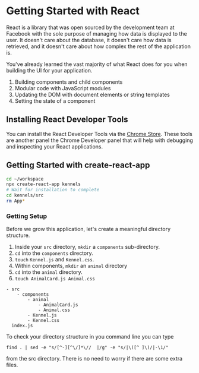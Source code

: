 # Getting Started with React

React is a library that was open sourced by the development team at Facebook with the sole purpose of managing how data is displayed to the user. It doesn't care about the database, it doesn't care how data is retrieved, and it doesn't care about how complex the rest of the application is.

You've already learned the vast majority of what React does for you when building the UI for your application.

1. Building components and child components
1. Modular code with JavaScript modules
1. Updating the DOM with document elements or string templates
1. Setting the state of a component

## Installing React Developer Tools

You can install the React Developer Tools via the [Chrome Store](https://chrome.google.com/webstore/detail/react-developer-tools/fmkadmapgofadopljbjfkapdkoienihi). These tools are another panel the Chrome Developer panel that will help with debugging and inspecting your React applications.

## Getting Started with create-react-app

```sh
cd ~/workspace
npx create-react-app kennels
# Wait for installation to complete
cd kennels/src
rm App*
```

### Getting Setup

Before we grow this application, let's create a meaningful directory structure.

1. Inside your `src` directory, `mkdir` a `components` sub-directory.
2. `cd` into the `components` directory.
3. `touch` `Kennel.js` and `Kennel.css`.
4. Within components, `mkdir` an `animal` directory
5. `cd` into the `animal` directory.
6. `touch AnimalCard.js Animal.css`

```
- src
    - components
        - animal
            - AnimalCard.js
            - Animal.css
        - Kennel.js
        - Kennel.css
  index.js

```
To check your directory structure in you command line you can type

 `find . | sed -e "s/[^-][^\/]*\//  |/g" -e "s/|\([^ ]\)/|-\1/"` 
 
 from the src directory.  There is no need to worry if there are some extra files.  
 